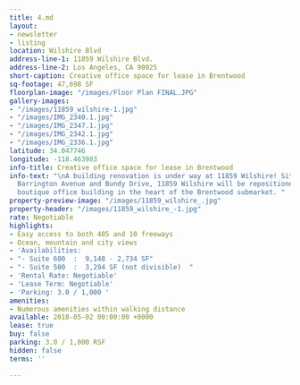 ```yaml
---
title: 4.md
layout:
- newsletter
- listing
location: Wilshire Blvd
address-line-1: 11859 Wilshire Blvd.
address-line-2: Los Angeles, CA 90025
short-caption: Creative office space for lease in Brentwood
sq-footage: 47,698 SF
floorplan-image: "/images/Floor Plan FINAL.JPG"
gallery-images:
- "/images/11859_wilshire-1.jpg"
- "/images/IMG_2340.1.jpg"
- "/images/IMG_2347.1.jpg"
- "/images/IMG_2342.1.jpg"
- "/images/IMG_2336.1.jpg"
latitude: 34.047746
longitude: -118.463983
info-title: Creative office space for lease in Brentwood
info-text: "\nA building renovation is under way at 11859 Wilshire! Situated between
  Barrington Avenue and Bundy Drive, 11859 Wilshire will be repositioned as a high-end
  boutique office building in the heart of the Brentwood submarket. "
property-preview-image: "/images/11859_wilshire_.jpg"
property-header: "/images/11859_wilshire_-1.jpg"
rate: Negotiable
highlights:
- Easy access to both 405 and 10 freeways
- Ocean, mountain and city views
- 'Availabilities:                                                             '
- "- Suite 600  :  9,148 - 2,734 SF"
- "- Suite 500  :  3,294 SF (not divisible)  "
- 'Rental Rate: Negotiable'
- 'Lease Term: Negotiable'
- 'Parking: 3.0 / 1,000 '
amenities:
- Numerous amenities within walking distance
available: 2018-05-02 00:00:00 +0000
lease: true
buy: false
parking: 3.0 / 1,000 RSF
hidden: false
terms: ''

---
```

